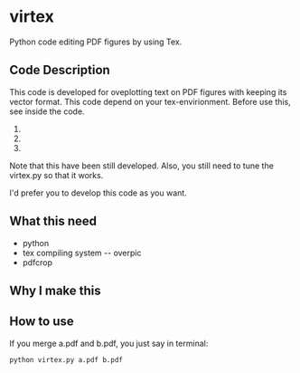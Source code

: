 # virtex
Python code editing PDF figures by using Tex.

## Code Description
This code is developed for oveplotting text on PDF figures with keeping its vector format.
This code depend on your tex-envirionment. Before use this, see inside the code. 

1. 
2. 
3.

Note that this have been still developed. Also, you still need to tune the virtex.py so that it works.

I'd prefer you to develop this code as you want.

## What this need
- python 
- tex compiling system
-- overpic
- pdfcrop

## Why I make this



## How to use

If you merge a.pdf and b.pdf, you just say in terminal:
```virtex.py
python virtex.py a.pdf b.pdf 
```

